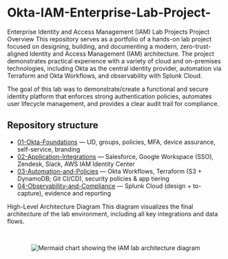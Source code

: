 # Okta-IAM-Enterprise-Lab-Project-
Enterprise Identity and Access Management (IAM) Lab Projects
Project Overview
This repository serves as a portfolio of a hands-on lab project focused on designing, building, and documenting a modern, zero-trust-aligned Identity and Access Management (IAM) architecture. The project demonstrates practical experience with a variety of cloud and on-premises technologies, including Okta as the central identity provider, automation via Terraform and Okta Workflows, and observability with Splunk Cloud.

The goal of this lab was to demonstrate/create a functional and secure identity platform that enforces strong authentication policies, automates user lifecycle management, and provides a clear audit trail for compliance.

## Repository structure
- [01-Okta-Foundations](./01-Okta-Foundations) — UD, groups, policies, MFA, device assurance, self-service, branding
- [02-Application-Integrations](./02-Application-Integrations) — Salesforce, Google Workspace (SSO), Zendesk, Slack, AWS IAM Identity Center
- [03-Automation-and-Policies](./03-Automation-and-Policies) — Okta Workflows, Terraform (S3 + DynamoDB; Git CI/CD), security policies & app tiering
- [04-Observability-and-Compliance](./04-Observability-and-Compliance) — Splunk Cloud (design + to-capture), evidence and reporting


High-Level Architecture Diagram
This diagram visualizes the final architecture of the lab environment, including all key integrations and data flows.

<br>

<p align="center">
<img src="https://mermaid.ink/img/pako:eNqNlctuozAQhV9lzJg1L6S0GzZg3V8Q3VpE_Cg8iC4Vv1QJt1yO3k9Y4m7Vqlb0YGaGGT_v3DkYQyN4Yw4pQhNIsfE81D4Qc3sC2N4B0s2Y-88-uS-OQ87f-JzT-1N02iW-0v0i6-nF_7d0-8f64M_eX1J2jUuV07b1O-b0_j_G8v9dYvj-C11wH8lT0p50eL8-j4_gXmE-9QcWn0d52tPz8N9W-6Wq53w_T_4h2yQ8p08d0rD-w_sP4M4uJ8_h7p3vT-vA_-71_W938d9-2r7d1t0e3l9-0zD_uO7B-oO09Xl--b83m-o7j03X21T8M_qgY_0P7D-jS-L60aGk3fF94Xh3T5Hn4_gA9V1n19Fm3d6B8bU83S3eO-L2d-j9-YF4f9lX521f7l043y5_b3dO6bT091c53d_h-b65X13OQ5iG8wz4fX0-V_c_72R3gJ10-h_a_wT3x9e_O7f3LhD4l_o-4_d1g1n8oB3mQ9q-T9-XQp2u9-X_hJ-5H534d0bYVvD0L_b11oVvD1n3z9p7zS-X4d_156w_35z6uJ8W93b7w_6765P9P9O96-Q_P2h9z3-Y0399j7R_t_hPj3l-c71r610R6r-30Wp6P63013d3B9Hk4_f1kE_e_gP1tA_i6oN8g" alt="Mermaid chart showing the IAM lab architecture diagram">
</p>
